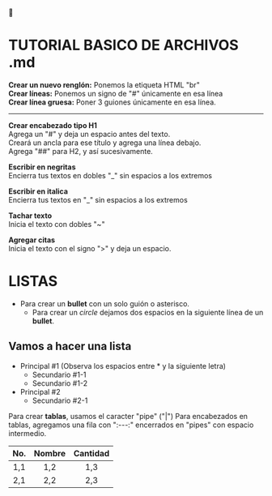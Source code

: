 🐙 
#
# TUTORIAL BASICO DE ARCHIVOS .md

__Crear un nuevo renglón:__ Ponemos la etiqueta HTML "br" <br/>
__Crear líneas:__ Ponemos un signo de "#" únicamente en esa línea<br/>
__Crear línea gruesa:__ Poner 3 guiones únicamente en esa línea.<br/>

---

__Crear encabezado tipo H1__ <br/>
Agrega un "#" y deja un espacio antes del texto. <br/>
Creará un ancla para ese título y agrega una línea debajo. <br/>
Agrega "##" para H2, y así sucesivamente. <br/>

__Escribir en negritas__ <br/>
Encierra tus textos en dobles "_" sin espacios a los extremos

__Escribir en italica__ <br/>
Encierra tus textos en "_" sin espacios a los extremos

__Tachar texto__ <br/>
Inicia el texto con dobles "~"

__Agregar citas__ <br/>
Inicia el texto con el signo ">" y deja un espacio.


# LISTAS

- Para crear un __bullet__ con un solo guión o asterisco.
  * Para crear un _circle_ dejamos dos espacios en la siguiente línea de un __bullet__.

Vamos a hacer una lista
-----------------------
* Principal #1 (Observa los espacios entre * y la siguiente letra)
  * Secundario #1-1
  * Secundario #1-2
* Principal #2
  * Secundario #2-1
  
Para crear __tablas__, usamos el caracter "pipe" ("|")
Para encabezados en tablas, agregamos una fila con ":---:" encerrados en "pipes" con espacio intermedio.
  
| No. | Nombre | Cantidad |
| :---: | :---: | :-----: |
| 1,1 | 1,2 | 1,3 |
| 2,1 | 2,2 | 2,3 |
